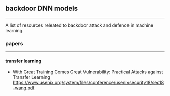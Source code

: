 ## backdoor DNN models  
----
A list of resources releated to backdoor attack and defence in machine learning.  

### papers  
----
#### transfer learning  
- With Great Training Comes Great Vulnerability: Practical Attacks against Transfer Learning https://www.usenix.org/system/files/conference/usenixsecurity18/sec18-wang.pdf  
